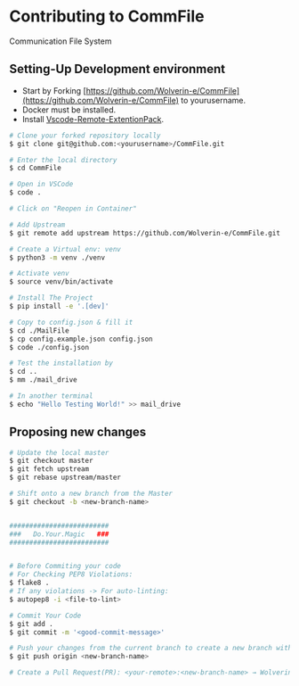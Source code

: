 # Contributing to CommFile

Communication File System

## Setting-Up Development environment

- Start by Forking [https://github.com/Wolverin-e/CommFile](https://github.com/Wolverin-e/CommFile) to yourusername.
- Docker must be installed.
- Install [Vscode-Remote-ExtentionPack](https://marketplace.visualstudio.com/items?itemName=ms-vscode-remote.vscode-remote-extensionpack).

```sh
# Clone your forked repository locally
$ git clone git@github.com:<yourusername>/CommFile.git

# Enter the local directory
$ cd CommFile

# Open in VSCode
$ code .

# Click on "Reopen in Container"

# Add Upstream
$ git remote add upstream https://github.com/Wolverin-e/CommFile.git

# Create a Virtual env: venv
$ python3 -m venv ./venv

# Activate venv
$ source venv/bin/activate

# Install The Project
$ pip install -e '.[dev]'

# Copy to config.json & fill it
$ cd ./MailFile
$ cp config.example.json config.json
$ code ./config.json

# Test the installation by
$ cd ..
$ mm ./mail_drive

# In another terminal
$ echo "Hello Testing World!" >> mail_drive
```

## Proposing new changes

```sh
# Update the local master
$ git checkout master
$ git fetch upstream
$ git rebase upstream/master

# Shift onto a new branch from the Master
$ git checkout -b <new-branch-name>


#########################
###   Do.Your.Magic   ###
#########################


# Before Commiting your code
# For Checking PEP8 Violations:
$ flake8 .
# If any violations -> For auto-linting:
$ autopep8 -i <file-to-lint>

# Commit Your Code
$ git add .
$ git commit -m '<good-commit-message>'

# Push your changes from the current branch to create a new branch with the same name
$ git push origin <new-branch-name>

# Create a Pull Request(PR): <your-remote>:<new-branch-name> → Wolverin-e:master
```
